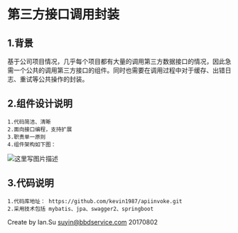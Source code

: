 # 第三方接口调用封装

## 1.背景
  基于公司项目情况，几乎每个项目都有大量的调用第三方数据接口的情况，因此急需一个公共的调用第三方接口的组件。同时也需要在调用过程中对于缓存、出错日志、重试等公共操作的封装。

  
## 2.组件设计说明
    1.代码简洁、清晰
    2.面向接口编程，支持扩展
    3.职责单一原则
    4.组件架构如下图：
![这里写图片描述](http://note.youdao.com/yws/public/resource/cd7aef06055279772d47aedeb8d6f5f7/xmlnote/9D1FE41C027442B1A1CD3DD32136DE21/8898)
    
## 3.代码说明
    1.代码库地址： https://github.com/kevin1987/apiinvoke.git
    2.采用技术包括 mybatis、jpa、swagger2、springboot
    


Create by Ian.Su   suyin@bbdservice.com 20170802





